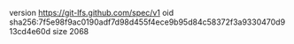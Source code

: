 version https://git-lfs.github.com/spec/v1
oid sha256:7f5e98f9ac0190adf7d98d455f4ece9b95d84c58372f3a9330470d913cd4e60d
size 2068
